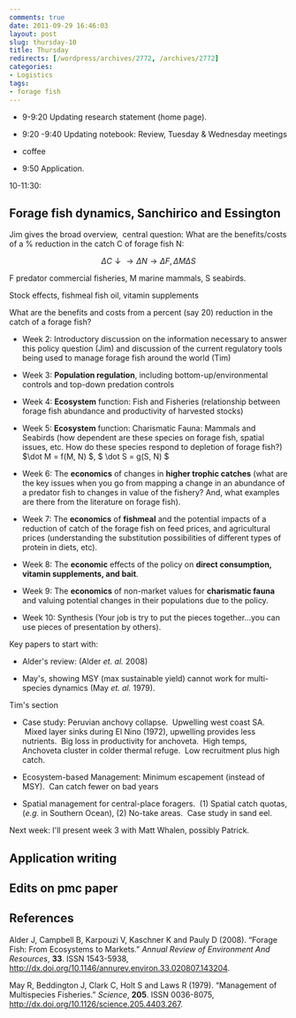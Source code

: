 ```yaml
---
comments: true
date: 2011-09-29 16:46:03
layout: post
slug: thursday-10
title: Thursday
redirects: [/wordpress/archives/2772, /archives/2772]
categories:
- Logistics
tags:
- forage fish
---
```



	
  * 9-9:20 Updating research statement (home page).

	
  * 9:20 -9:40 Updating notebook: Review, Tuesday & Wednesday meetings

	
  * coffee

	
  * 9:50 Application.


10-11:30:


## Forage fish dynamics, Sanchirico and Essington


Jim gives the broad overview,  central question: What are the benefits/costs of a % reduction in the catch C of forage fish N:

$$ \Delta C \downarrow \to \Delta N \to  \Delta F, \Delta M \Delta S$$

F predator commercial fisheries, M marine mammals, S seabirds.

Stock effects, fishmeal fish oil, vitamin supplements

What are the benefits and costs from a percent (say 20) reduction in the catch of a forage fish?



	
  * Week 2: Introductory discussion on the information necessary to answer this policy question (Jim) and discussion of the current regulatory tools being used to manage forage fish around the world (Tim)

	
  * Week 3: **Population regulation**, including bottom-up/environmental controls and top-down predation controls

	
  * Week 4: **Ecosystem** function: Fish and Fisheries (relationship between forage fish abundance and productivity of harvested stocks)

	
  * Week 5: **Ecosystem** function: Charismatic Fauna: Mammals and Seabirds (how dependent are these species on forage fish, spatial issues, etc. How do these species respond to depletion of forage fish?) $\dot M = f(M, N) $, $ \dot S = g(S, N) $

	
  * Week 6: The **economics** of changes in **higher trophic catches** (what are the key issues when you go from mapping a change in an abundance of a predator fish to changes in value of the fishery? And, what examples are there from the literature on forage fish).

	
  * Week 7: The **economics** of **fishmeal** and the potential impacts of a reduction of catch of the forage fish on feed prices, and agricultural prices (understanding the substitution possibilities of different types of protein in diets, etc).

	
  * Week 8: The **economic** effects of the policy on **direct consumption, vitamin supplements, and bait**.

	
  * Week 9: The **economics** of non-market values for **charismatic fauna** and valuing potential changes in their populations due to the policy.

	
  * Week 10: Synthesis (Your job is try to put the pieces together…you can use pieces of presentation by others).


Key papers to start with:

	
  * Alder's review: (Alder _et. al._ 2008)

	
  * May's, showing MSY (max sustainable yield) cannot work for multi-species dynamics (May _et. al._ 1979).


Tim's section

	
  * Case study: Peruvian anchovy collapse.  Upwelling west coast SA.  Mixed layer sinks during El Nino (1972), upwelling provides less nutrients.  Big loss in productivity for anchoveta.  High temps, Anchoveta cluster in colder thermal refuge.  Low recruitment plus high catch.



	
  * Ecosystem-based Management: Minimum escapement (instead of MSY).  Can catch fewer on bad years



	
  * Spatial management for central-place foragers.  (1) Spatial catch quotas, (_e.g._ in Southern Ocean), (2) No-take areas.  Case study in sand eel.


Next week: I'll present week 3 with Matt Whalen, possibly Patrick.




##  Application writing 






##  Edits on pmc paper 




## References

<p>Alder J, Campbell B, Karpouzi V, Kaschner K and Pauly D (2008).
&ldquo;Forage Fish: From Ecosystems to Markets.&rdquo;
<EM>Annual Review of Environment And Resources</EM>, <B>33</B>.
ISSN 1543-5938, <a href="http://dx.doi.org/10.1146/annurev.environ.33.020807.143204">http://dx.doi.org/10.1146/annurev.environ.33.020807.143204</a>.
<p>May R, Beddington J, Clark C, Holt S and Laws R (1979).
&ldquo;Management of Multispecies Fisheries.&rdquo;
<EM>Science</EM>, <B>205</B>.
ISSN 0036-8075, <a href="http://dx.doi.org/10.1126/science.205.4403.267">http://dx.doi.org/10.1126/science.205.4403.267</a>.
